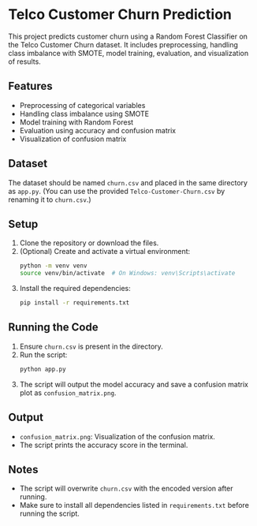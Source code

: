 # Telco Customer Churn Prediction

This project predicts customer churn using a Random Forest Classifier on the Telco Customer Churn dataset. It includes preprocessing, handling class imbalance with SMOTE, model training, evaluation, and visualization of results.

## Features
- Preprocessing of categorical variables
- Handling class imbalance using SMOTE
- Model training with Random Forest
- Evaluation using accuracy and confusion matrix
- Visualization of confusion matrix

## Dataset
The dataset should be named `churn.csv` and placed in the same directory as `app.py`. (You can use the provided `Telco-Customer-Churn.csv` by renaming it to `churn.csv`.)

## Setup
1. Clone the repository or download the files.
2. (Optional) Create and activate a virtual environment:
   ```bash
   python -m venv venv
   source venv/bin/activate  # On Windows: venv\Scripts\activate
   ```
3. Install the required dependencies:
   ```bash
   pip install -r requirements.txt
   ```

## Running the Code
1. Ensure `churn.csv` is present in the directory.
2. Run the script:
   ```bash
   python app.py
   ```
3. The script will output the model accuracy and save a confusion matrix plot as `confusion_matrix.png`.

## Output
- `confusion_matrix.png`: Visualization of the confusion matrix.
- The script prints the accuracy score in the terminal.

## Notes
- The script will overwrite `churn.csv` with the encoded version after running.
- Make sure to install all dependencies listed in `requirements.txt` before running the script.
